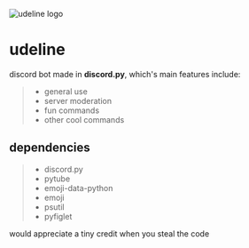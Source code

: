 ![udeline logo](https://cdn.discordapp.com/emojis/937436511899627620.webp?size=96&quality=lossless "udeline logo")

# udeline

discord bot made in **discord.py**, which's main features include:
> - general use
> - server moderation
> - fun commands
> - other cool commands
## dependencies
> - discord.py
> - pytube
> - emoji-data-python
> - emoji
> - psutil
> - pyfiglet

would appreciate a tiny credit when you steal the code
